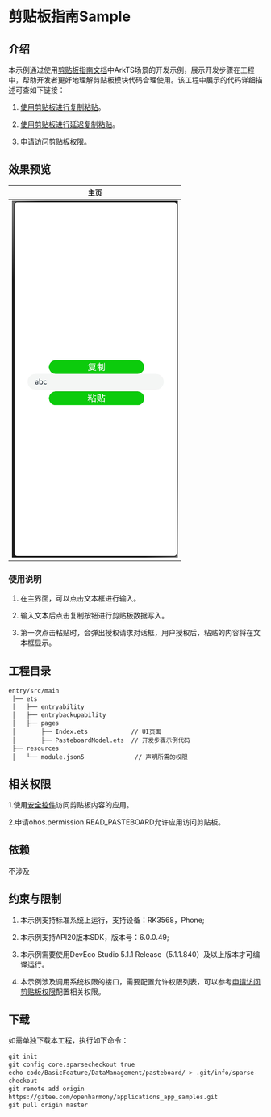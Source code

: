 #  剪贴板指南Sample 

## 介绍

 本示例通过使用[剪贴板指南文档](https://gitcode.com/openharmony/docs/tree/master/zh-cn/application-dev/basic-services/pasteboard)中ArkTS场景的开发示例，展示开发步骤在工程中，帮助开发者更好地理解剪贴板模块代码合理使用。该工程中展示的代码详细描述可查如下链接：

1. [使用剪贴板进行复制粘贴](https://gitcode.com/openharmony/docs/blob/master/zh-cn/application-dev/basic-services/pasteboard/use_pasteboard_to_copy_and_paste.md)。

2. [使用剪贴板进行延迟复制粘贴](https://gitcode.com/openharmony/docs/blob/master/zh-cn/application-dev/basic-services/pasteboard/pasteboard-time-lapse-copy-and-paste.md)。

3. [申请访问剪贴板权限](https://gitcode.com/openharmony/docs/blob/master/zh-cn/application-dev/basic-services/pasteboard/get-pastedata-permission-guidelines.md)。

## 效果预览

| 主页 |
|-------|
| ![image](screenshots/UI.PNG) |

### 使用说明

1. 在主界面，可以点击文本框进行输入。

2. 输入文本后点击复制按钮进行剪贴板数据写入。

3. 第一次点击粘贴时，会弹出授权请求对话框，用户授权后，粘贴的内容将在文本框显示。

## 工程目录

```
entry/src/main
 │── ets
 │   ├── entryability
 │   ├── entrybackupability
 │   ├── pages
 │       ├── Index.ets            // UI页面
 │       ├── PasteboardModel.ets  // 开发步骤示例代码
 ├── resources
 │   └── module.json5              // 声明所需的权限

```

## 相关权限

1.使用[安全控件](https://gitcode.com/openharmony/docs/blob/master/zh-cn/application-dev/security/AccessToken/pastebutton.md)访问剪贴板内容的应用。

2.申请ohos.permission.READ_PASTEBOARD允许应用访问剪贴板。

## 依赖

不涉及

## 约束与限制

1. 本示例支持标准系统上运行，支持设备：RK3568，Phone;

2. 本示例支持API20版本SDK，版本号：6.0.0.49;

3. 本示例需要使用DevEco Studio 5.1.1 Release（5.1.1.840）及以上版本才可编译运行。

4. 本示例涉及调用系统权限的接口，需要配置允许权限列表，可以参考[申请访问剪贴板权限](https://gitcode.com/openharmony/docs/blob/master/zh-cn/application-dev/basic-services/pasteboard/get-pastedata-permission-guidelines.md)配置相关权限。

## 下载

如需单独下载本工程，执行如下命令：

    git init
    git config core.sparsecheckout true
    echo code/BasicFeature/DataManagement/pasteboard/ > .git/info/sparse-checkout
    git remote add origin https://gitee.com/openharmony/applications_app_samples.git
    git pull origin master
